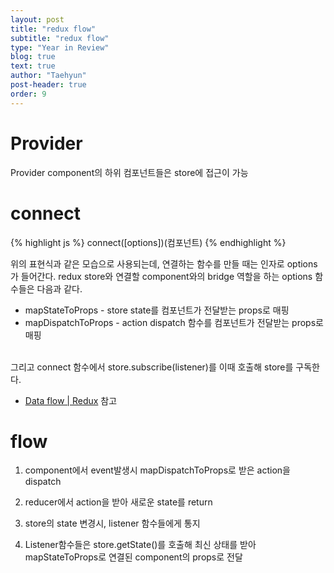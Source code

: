```yaml
---
layout: post
title: "redux flow"
subtitle: "redux flow"
type: "Year in Review"
blog: true
text: true
author: "Taehyun"
post-header: true
order: 9
---
```


# Provider

Provider component의 하위 컴포넌트들은 store에 접근이 가능

# connect

{% highlight js %}
connect([options])(컴포넌트)
{% endhighlight %}

위의 표현식과 같은 모습으로 사용되는데, 연결하는 함수를 만들 때는 인자로 options가 들어간다.
redux store와 연결할 component와의 bridge 역할을 하는 options 함수들은 다음과 같다.

- mapStateToProps - store state를 컴포넌트가 전달받는 props로 매핑
- mapDispatchToProps - action dispatch 함수를 컴포넌트가 전달받는 props로 매핑 <br /><br />

그리고 connect 함수에서 store.subscribe(listener)를 이때 호출해 store를 구독한다.
- [Data flow \| Redux](https://redux.js.org/basics/data-flow) 참고

# flow

1. component에서 event발생시 mapDispatchToProps로 받은 action을 dispatch

2. reducer에서 action을 받아 새로운 state를 return

3. store의 state 변경시, listener 함수들에게 통지

4. Listener함수들은 store.getState()를 호출해 최신 상태를 받아 mapStateToProps로 연결된 component의 props로 전달